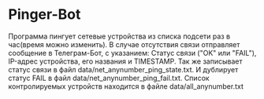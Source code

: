 # Pinger-Bot
Программа пингует сетевые устройства из списка подсети раз в час(время можно изменить). В случае отсутствия связи отправляет сообщение в Телеграм-Бот, с указанием: Статус связи ("OK" или "FAIL"),
IP-адрес устройства, его названия и TIMESTAMP.
Так же записывает статус связи в файл data/net_anynumber_ping_state.txt. И дублирует статус FAIL в файл data/net_anynumber_ping_fail.txt. 
Список контролируемых устройств находится в файле data/all_anynumber.txt
